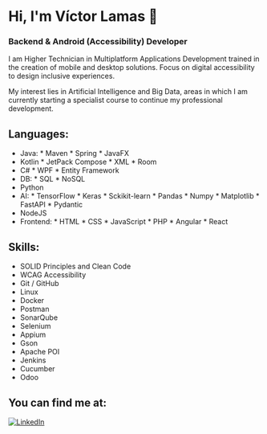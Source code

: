 # Hi, I'm Víctor Lamas 👋
### Backend & Android (Accessibility) Developer

I am Higher Technician in Multiplatform Applications Development trained in the creation of mobile and desktop solutions. Focus on digital accessibility to design inclusive experiences.

My interest lies in Artificial Intelligence and Big Data, areas in which I am currently starting a specialist course to continue my professional development.

## Languages:
- Java:
      * Maven
      * Spring
      * JavaFX
- Kotlin
      * JetPack Compose
      * XML
      * Room
- C#
      * WPF
      * Entity Framework
- DB:
      * SQL
      * NoSQL
- Python
- AI:
      * TensorFlow
      * Keras
      * Sckikit-learn
      * Pandas
      * Numpy
      * Matplotlib
      * FastAPI
      * Pydantic
- NodeJS
- Frontend:
      * HTML
      * CSS
      * JavaScript
      * PHP
      * Angular
      * React

## Skills:
- SOLID Principles and Clean Code
- WCAG Accessibility
- Git / GitHub
- Linux
- Docker
- Postman
- SonarQube
- Selenium
- Appium
- Gson
- Apache POI
- Jenkins
- Cucumber
- Odoo

## You can find me at:

[![LinkedIn](https://img.shields.io/badge/LinkedIn-VictorLT91-0077B5?style=for-the-badge&logo=linkedin&logoColor=white&labelColor=101010)](https://www.linkedin.com/in/victorlt91)
